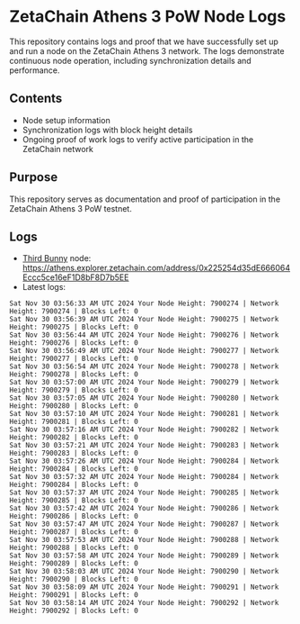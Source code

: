 # ZetaChain Athens 3 PoW Node Logs
This repository contains logs and proof that we have successfully set up and run a node on the ZetaChain Athens 3 network. The logs demonstrate continuous node operation, including synchronization details and performance.

## Contents
- Node setup information
- Synchronization logs with block height details
- Ongoing proof of work logs to verify active participation in the ZetaChain network

## Purpose
This repository serves as documentation and proof of participation in the ZetaChain Athens 3 PoW testnet.

## Logs

- [Third Bunny](https://thirdbunny.xyz/) node: https://athens.explorer.zetachain.com/address/0x225254d35dE666064Eccc5ce16eF1D8bF8D7b5EE
- Latest logs:
```
Sat Nov 30 03:56:33 AM UTC 2024 Your Node Height: 7900274 | Network Height: 7900274 | Blocks Left: 0
Sat Nov 30 03:56:39 AM UTC 2024 Your Node Height: 7900275 | Network Height: 7900275 | Blocks Left: 0
Sat Nov 30 03:56:44 AM UTC 2024 Your Node Height: 7900276 | Network Height: 7900276 | Blocks Left: 0
Sat Nov 30 03:56:49 AM UTC 2024 Your Node Height: 7900277 | Network Height: 7900277 | Blocks Left: 0
Sat Nov 30 03:56:54 AM UTC 2024 Your Node Height: 7900278 | Network Height: 7900278 | Blocks Left: 0
Sat Nov 30 03:57:00 AM UTC 2024 Your Node Height: 7900279 | Network Height: 7900279 | Blocks Left: 0
Sat Nov 30 03:57:05 AM UTC 2024 Your Node Height: 7900280 | Network Height: 7900280 | Blocks Left: 0
Sat Nov 30 03:57:10 AM UTC 2024 Your Node Height: 7900281 | Network Height: 7900281 | Blocks Left: 0
Sat Nov 30 03:57:16 AM UTC 2024 Your Node Height: 7900282 | Network Height: 7900282 | Blocks Left: 0
Sat Nov 30 03:57:21 AM UTC 2024 Your Node Height: 7900283 | Network Height: 7900283 | Blocks Left: 0
Sat Nov 30 03:57:26 AM UTC 2024 Your Node Height: 7900284 | Network Height: 7900284 | Blocks Left: 0
Sat Nov 30 03:57:32 AM UTC 2024 Your Node Height: 7900284 | Network Height: 7900284 | Blocks Left: 0
Sat Nov 30 03:57:37 AM UTC 2024 Your Node Height: 7900285 | Network Height: 7900285 | Blocks Left: 0
Sat Nov 30 03:57:42 AM UTC 2024 Your Node Height: 7900286 | Network Height: 7900286 | Blocks Left: 0
Sat Nov 30 03:57:47 AM UTC 2024 Your Node Height: 7900287 | Network Height: 7900287 | Blocks Left: 0
Sat Nov 30 03:57:53 AM UTC 2024 Your Node Height: 7900288 | Network Height: 7900288 | Blocks Left: 0
Sat Nov 30 03:57:58 AM UTC 2024 Your Node Height: 7900289 | Network Height: 7900289 | Blocks Left: 0
Sat Nov 30 03:58:03 AM UTC 2024 Your Node Height: 7900290 | Network Height: 7900290 | Blocks Left: 0
Sat Nov 30 03:58:09 AM UTC 2024 Your Node Height: 7900291 | Network Height: 7900291 | Blocks Left: 0
Sat Nov 30 03:58:14 AM UTC 2024 Your Node Height: 7900292 | Network Height: 7900292 | Blocks Left: 0
```

